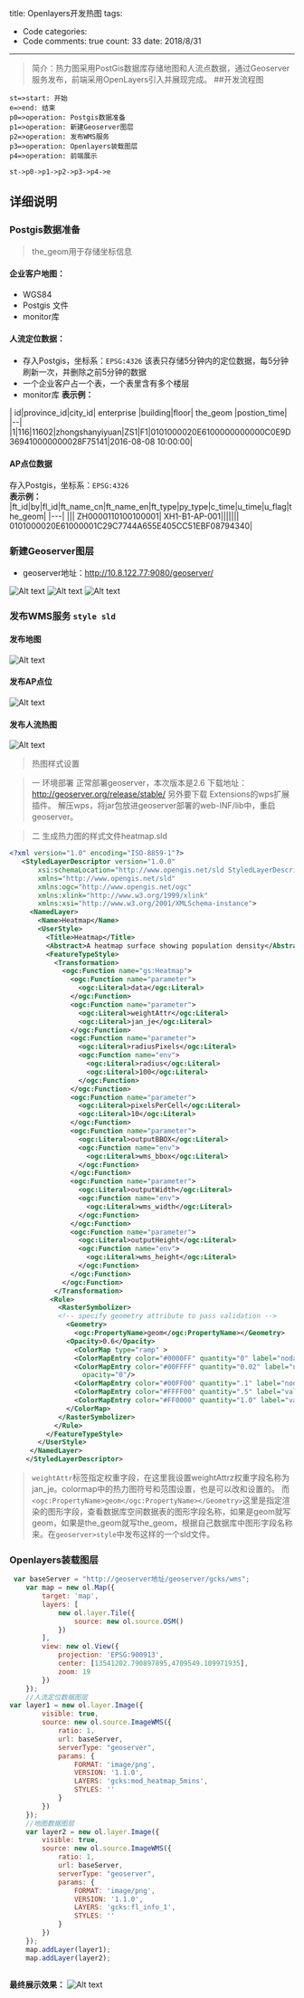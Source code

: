 title: Openlayers开发热图
tags: 
  - Code
categories: 
  - Code
comments: true
count: 33
date: 2018/8/31
---
  >简介：热力图采用PostGis数据库存储地图和人流点数据，通过Geoserver服务发布，前端采用OpenLayers引入并展现完成。
##开发流程图
```flow
st=>start: 开始
e=>end: 结束
p0=>operation: Postgis数据准备
p1=>operation: 新建Geoserver图层
p2=>operation: 发布WMS服务
p3=>operation: Openlayers装载图层
p4=>operation: 前端展示

st->p0->p1->p2->p3->p4->e

```
## 详细说明
### Postgis数据准备
>the_geom用于存储坐标信息
#### 企业客户地图：
- WGS84
- Postgis 文件  
- monitor库

#### 人流定位数据：
- 存入Postgis，坐标系：`EPSG:4326`  该表只存储5分钟内的定位数据，每5分钟刷新一次，并删除之前5分钟的数据 
- 一个企业客户占一个表，一个表里含有多个楼层
- monitor库
**表示例：**

| id|province_id|city_id| enterprise |building|floor| the_geom |postion_time|
|--|
|1|116|11602|zhongshanyiyuan|ZS1|F1|0101000020E6100000000000C0E9D369410000000028F75141|2016-08-08 10:00:00|

#### AP点位数据
存入Postgis，坐标系：`EPSG:4326`  
**表示例：**
|ft_id|by|fl_id|ft_name_cn|ft_name_en|ft_type|py_type|c_time|u_time|u_flag|the_geom|
|---|
|||		ZH0000110100100001|	XH1-B1-AP-001|||||||							0101000020E61000001C29C7744A655E405CC51EBF08794340|

### 新建Geoserver图层

- geoserver地址：http://10.8.122.77:9080/geoserver/


![Alt text](blob:https://maxiang.io/1037a99b-bff4-4088-959c-6a02568077b3)
![Alt text](blob:https://maxiang.io/c3e08c8c-9012-4bd0-81f0-eb6481e277ac)
![Alt text](blob:https://maxiang.io/9ab6c164-5896-417f-be8c-786cf01985c8)



### 发布WMS服务 `style sld`
#### 发布地图
![Alt text](./1470730642396.png)

#### 发布AP点位
![Alt text](./1470730713092.png)

#### 发布人流热图
![Alt text](./1470730768412.png)

>热图样式设置

>一 环境部署
>正常部署geoserver，本次版本是2.6
>下载地址：http://geoserver.org/release/stable/
>另外要下载
>Extensions的wps扩展插件。
>解压wps，将jar包放进geoserver部署的web-INF/lib中，重启geoserver。


>二 生成热力图的样式文件heatmap.sld

```xml
<?xml version="1.0" encoding="ISO-8859-1"?>  
   <StyledLayerDescriptor version="1.0.0"  
       xsi:schemaLocation="http://www.opengis.net/sld StyledLayerDescriptor.xsd"  
       xmlns="http://www.opengis.net/sld"  
       xmlns:ogc="http://www.opengis.net/ogc"  
       xmlns:xlink="http://www.w3.org/1999/xlink"  
       xmlns:xsi="http://www.w3.org/2001/XMLSchema-instance">  
     <NamedLayer>  
       <Name>Heatmap</Name>  
       <UserStyle>  
         <Title>Heatmap</Title>  
         <Abstract>A heatmap surface showing population density</Abstract>  
         <FeatureTypeStyle>  
           <Transformation>  
             <ogc:Function name="gs:Heatmap">  
               <ogc:Function name="parameter">  
                 <ogc:Literal>data</ogc:Literal>  
               </ogc:Function>  
               <ogc:Function name="parameter">  
                 <ogc:Literal>weightAttr</ogc:Literal>  
                 <ogc:Literal>jan_je</ogc:Literal>  
               </ogc:Function>  
               <ogc:Function name="parameter">  
                 <ogc:Literal>radiusPixels</ogc:Literal>  
                 <ogc:Function name="env">  
                   <ogc:Literal>radius</ogc:Literal>  
                   <ogc:Literal>100</ogc:Literal>  
                 </ogc:Function>  
               </ogc:Function>  
               <ogc:Function name="parameter">  
                 <ogc:Literal>pixelsPerCell</ogc:Literal>  
                 <ogc:Literal>10</ogc:Literal>  
               </ogc:Function>  
               <ogc:Function name="parameter">  
                 <ogc:Literal>outputBBOX</ogc:Literal>  
                 <ogc:Function name="env">  
                   <ogc:Literal>wms_bbox</ogc:Literal>  
                 </ogc:Function>  
               </ogc:Function>  
               <ogc:Function name="parameter">  
                 <ogc:Literal>outputWidth</ogc:Literal>  
                 <ogc:Function name="env">  
                   <ogc:Literal>wms_width</ogc:Literal>  
                 </ogc:Function>  
               </ogc:Function>  
               <ogc:Function name="parameter">  
                 <ogc:Literal>outputHeight</ogc:Literal>  
                 <ogc:Function name="env">  
                   <ogc:Literal>wms_height</ogc:Literal>  
                 </ogc:Function>  
               </ogc:Function>  
             </ogc:Function>  
           </Transformation>  
          <Rule>  
            <RasterSymbolizer>  
            <!-- specify geometry attribute to pass validation -->  
              <Geometry>  
                <ogc:PropertyName>geom</ogc:PropertyName></Geometry>  
              <Opacity>0.6</Opacity>  
                <ColorMap type="ramp" >  
                <ColorMapEntry color="#0000FF" quantity="0" label="nodata" opacity="0"/>  
                <ColorMapEntry color="#00FFFF" quantity="0.02" label="nodata"  
                  opacity="0"/>  
                <ColorMapEntry color="#00FF00" quantity=".1" label="nodata"/>  
                <ColorMapEntry color="#FFFF00" quantity=".5" label="values" />  
                <ColorMapEntry color="#FF0000" quantity="1.0" label="values" />  
              </ColorMap>  
            </RasterSymbolizer>  
           </Rule>  
         </FeatureTypeStyle>  
       </UserStyle>  
     </NamedLayer>  
    </StyledLayerDescriptor>  
```

>`weightAttr`标签指定权重字段，在这里我设置weightAttrz权重字段名称为jan_je。colormap中的热力图符号和范围设置，也是可以改和设置的。
而`<ogc:PropertyName>geom</ogc:PropertyName></Geometry>`这里是指定渲染的图形字段，查看数据库空间数据表的图形字段名称，如果是geom就写geom，如果是the_geom就写the_geom，根据自己数据库中图形字段名称来。在`geoserver>style`中发布这样的一个sld文件。  

### Openlayers装载图层

```javascript
 var baseServer = "http://geoserver地址/geoserver/gcks/wms";
    var map = new ol.Map({
        target: 'map',
        layers: [
            new ol.layer.Tile({
                source: new ol.source.OSM()
            })
        ],
        view: new ol.View({
            projection: 'EPSG:900913',
            center: [13541202.790897895,4709549.109971935],
            zoom: 19
        })
    });
    //人流定位数据图层
var layer1 = new ol.layer.Image({
        visible: true,
        source: new ol.source.ImageWMS({
            ratio: 1,
            url: baseServer,
            serverType: "geoserver",
            params: {
                FORMAT: 'image/png',
                VERSION: '1.1.0',
                LAYERS: 'gcks:mod_heatmap_5mins',
                STYLES: ''
            }
        })
    });
    //地图数据图层
    var layer2 = new ol.layer.Image({
        visible: true,
        source: new ol.source.ImageWMS({
            ratio: 1,
            url: baseServer,
            serverType: "geoserver",
            params: {
                FORMAT: 'image/png',
                VERSION: '1.1.0',
                LAYERS: 'gcks:fl_info_1',
                STYLES: ''
            }
        })
    });
    map.addLayer(layer1);
    map.addLayer(layer2);
   
```

**最终展示效果：**
![Alt text](./1470731868345.png)





